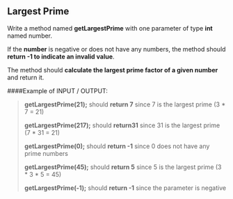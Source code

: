 ## Largest Prime

Write a method named **getLargestPrime** with one parameter of type **int** named number.

If the **number** is negative or does not have any numbers, the method should **return -1 to indicate
an invalid value**.

The method should **calculate the largest prime factor of a given number** and return it.

####Example of INPUT / OUTPUT:
> **getLargestPrime(21);** should **return 7** since 7 is the largest prime (3 * 7 = 21)
> 
> **getLargestPrime(217);** should **return31** since 31 is the largest prime (7 * 31 = 21)
> 
> **getLargestPrime(0);** should **return -1** since 0 does not have any prime numbers
> 
> **getLargestPrime(45);** should **return 5** since 5 is the largest prime (3 * 3 * 5 = 45)
> 
> **getLargestPrime(-1);** should **return -1** since the parameter is negative